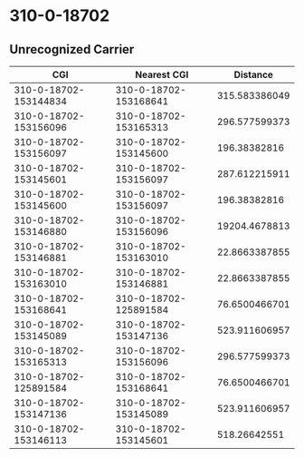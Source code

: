 # 310-0-18702
## Unrecognized Carrier


| CGI | Nearest CGI | Distance |
|-----|-------------|----------|
| 310-0-18702-153144834 | 310-0-18702-153168641 | 315.583386049 |
| 310-0-18702-153156096 | 310-0-18702-153165313 | 296.577599373 |
| 310-0-18702-153156097 | 310-0-18702-153145600 | 196.38382816 |
| 310-0-18702-153145601 | 310-0-18702-153156097 | 287.612215911 |
| 310-0-18702-153145600 | 310-0-18702-153156097 | 196.38382816 |
| 310-0-18702-153146880 | 310-0-18702-153156096 | 19204.4678813 |
| 310-0-18702-153146881 | 310-0-18702-153163010 | 22.8663387855 |
| 310-0-18702-153163010 | 310-0-18702-153146881 | 22.8663387855 |
| 310-0-18702-153168641 | 310-0-18702-125891584 | 76.6500466701 |
| 310-0-18702-153145089 | 310-0-18702-153147136 | 523.911606957 |
| 310-0-18702-153165313 | 310-0-18702-153156096 | 296.577599373 |
| 310-0-18702-125891584 | 310-0-18702-153168641 | 76.6500466701 |
| 310-0-18702-153147136 | 310-0-18702-153145089 | 523.911606957 |
| 310-0-18702-153146113 | 310-0-18702-153145601 | 518.26642551 |
